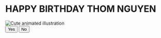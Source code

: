 <!DOCTYPE html>
</html lang="en">
    <head>
        <link rel="stylesheet" href="./style/css/styles.css">

 </head> 
    <body>
        <div class="container">
            <div >
                <h1 class = "header_text">HAPPY BIRTHDAY THOM NGUYEN</h1>
            </div>
            <div class="gif_container">
                <img src="[https://media.giphy.com/media/LnKonfpQ44fNvuGLkA/giphy.gif](https://birthdaywishes.ai/wp-content/uploads/2023/10/happy-birthday-card-nice-animated.gif)" alt="Cute animated illustration">
            </div>
            <div class = "buttons">
                <button class="btn" id = "yesButton" onclick="nextPage()">Yes</button>
                <button class="btn" id="noButton" onmouseover="moveButton()">No</button>
                <script>
                    function nextPage() {
                        window.location.href = "yes.html";
                    }
                    
                    function moveButton() {
                        var x = Math.random() * (window.innerWidth - document.getElementById('noButton').offsetWidth);
                        var y = Math.random() * (window.innerHeight - document.getElementById('noButton').offsetHeight);
                        document.getElementById('noButton').style.left = `${x}px`;
                        document.getElementById('noButton').style.top = `${y}px`;
                    }
                </script> 
            </div>
        </div>
       
    </body> 
</html>
